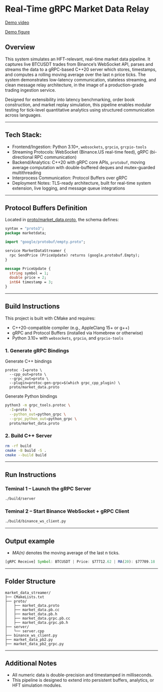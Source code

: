 # Real-Time gRPC Market Data Relay

[Demo video](Figures/market_data_streamer_demo.mov)

[Demo figure](Figures/market_data_streamer_demo_figure.png)

## Overview
This system simulates an HFT-relevant, real-time market data pipeline. It captures live BTCUSDT trades from Binance’s WebSocket API, parses and streams the data to a gRPC-based C++20 server which stores, timestamps, and computes a rolling moving average over the last n price ticks. The system demonstrates low-latency communication, stateless streaming, and clean message relay architecture, in the image of a production-grade trading ingestion service.

Designed for extensibility into latency benchmarking, order book construction, and market replay simulation, this pipeline enables modular testing for tick-level quantitative analytics using structured communication across languages.

---

## Tech Stack: 
- Frontend/Ingestion: Python 3.10+, ```websockets```, ```grpcio```, ```grcpio-tools```
- Streaming Protocols: WebSocket (Binance.US real-time feed), gRPC (bi-directional RPC communication)
- Backend/Analytics: C++20 with gRPC core APIs, ```protobuf```, moving average computation with double-buffered deques and mutex-guarded multithreading
- Interprocess Communication: Protocol Buffers over gRPC
- Deployment Notes: TLS-ready architecture, built for real-time system extension, live logging, and message queue integrations

---

## Protocol Buffers Definition

Located in [proto/market_data.proto](proto/market_data.proto), the schema defines:

```proto
syntax = "proto3";
package marketdata;

import "google/protobuf/empty.proto";

service MarketDataStreamer {
  rpc SendPrice (PriceUpdate) returns (google.protobuf.Empty);
}

message PriceUpdate {
  string symbol = 1;
  double price = 2;
  int64 timestamp = 3;
}
```

---

## Build Instructions

This project is built with CMake and requires: 
- C++20-compatible compiler (e.g., AppleClang 15+ or g++)
- gRPC and Protocol Buffers (installed via Homebrew or otherwise)
- Python 3.10+ with `websockets`, `grpcio`, and `grpcio-tools`

### 1. Generate gRPC Bindings
Generate C++ bindings
```
protoc -I=proto \
  --cpp_out=proto \
  --grpc_out=proto \
  --plugin=protoc-gen-grpc=$(which grpc_cpp_plugin) \
  proto/market_data.proto
```

Generate Python bindings
``` bash
python3 -m grpc_tools.protoc \
  -I=proto \
  --python_out=python_grpc \
  --grpc_python_out=python_grpc \
  proto/market_data.proto
```


### 2. Build C++ Server
``` bash
rm -rf build
cmake -B build -S .
cmake --build build
```

---

## Run Instructions

### Teminal 1 – Launch the gRPC Server
``` bash 
./build/server 
```

### Teminal 2 – Start Binance WebSocket + gRPC Client
``` bash 
./build/binance_ws_client.py
```

---

## Output example
- *MA(n)* denotes the moving average of the last n ticks. 
``` javascript
[gRPC Receive] Symbol: BTCUSDT | Price: $77712.62 | MA(20): $77709.18 | Timestamp: 1744135122050
```

---

## Folder Structure
``` pgsql
market_data_streamer/
├── CMakeLists.txt
├── proto/
│   ├── market_data.proto
│   ├── market_data.pb.cc
│   ├── market_data.pb.h
│   ├── market_data.grpc.pb.cc
│   ├── market_data.grpc.pb.h
├── server/
│   └── server.cpp 
├── binance_ws_client.py
├── market_data_pb2.py
├── market_data_pb2_grpc.py
```

---

## Additional Notes
- All numeric data is double-precision and timestamped in milliseconds. 
- This pipeline is designed to extend into persistent buffers, analytics, or HFT simulation modules. 
